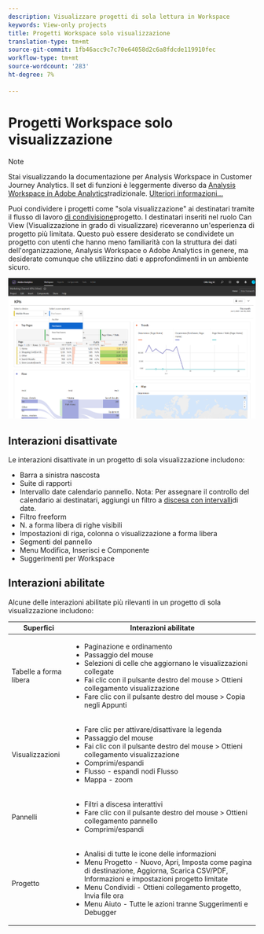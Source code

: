 ```yaml
---
description: Visualizzare progetti di sola lettura in Workspace
keywords: View-only projects
title: Progetti Workspace solo visualizzazione
translation-type: tm+mt
source-git-commit: 1fb46acc9c7c70e64058d2c6a8fdcde119910fec
workflow-type: tm+mt
source-wordcount: '283'
ht-degree: 7%

---
```



# Progetti Workspace solo visualizzazione

>[!NOTE]
>
>Stai visualizzando la documentazione per  Analysis Workspace in Customer Journey Analytics. Il set di funzioni è leggermente diverso da [Analysis Workspace in Adobe  Analytics](https://docs.adobe.com/content/help/it-IT/analytics/analyze/analysis-workspace/home.html)tradizionale. [Ulteriori informazioni...](/help/getting-started/cja-aa.md)

Puoi condividere i progetti come &quot;sola visualizzazione&quot; ai destinatari tramite il flusso di lavoro [di condivisione](/help/analysis-workspace/curate-share/share-projects.md)progetto. I destinatari inseriti nel ruolo Can View (Visualizzazione in grado di visualizzare) riceveranno un&#39;esperienza di progetto più limitata. Questo può essere desiderato se condividete un progetto con utenti che hanno meno familiarità con la struttura dei dati dell&#39;organizzazione,  Analysis Workspace o Adobe  Analytics in genere, ma desiderate comunque che utilizzino dati e approfondimenti in un ambiente sicuro.

![](assets/view-only-project.png)

## Interazioni disattivate

Le interazioni disattivate in un progetto di sola visualizzazione includono:

* Barra a sinistra nascosta
* Suite di rapporti
* Intervallo date calendario pannello. Nota: Per assegnare il controllo del calendario ai destinatari, aggiungi un filtro a [discesa con intervalli](https://docs.adobe.com/content/help/en/analytics-learn/tutorials/analysis-workspace/using-panels/using-drop-down-filters.html)di date.
* Filtro freeform
* N. a forma libera di righe visibili
* Impostazioni di riga, colonna o visualizzazione a forma libera
* Segmenti del pannello
* Menu Modifica, Inserisci e Componente
* Suggerimenti per Workspace

## Interazioni abilitate

Alcune delle interazioni abilitate più rilevanti in un progetto di sola visualizzazione includono:

| Superfici | Interazioni abilitate |
|---|---|
| Tabelle a forma libera | <ul><li>Paginazione e ordinamento</li><li>Passaggio del mouse</li><li>Selezioni di celle che aggiornano le visualizzazioni collegate</li><li>Fai clic con il pulsante destro del mouse > Ottieni collegamento visualizzazione</li><li>Fare clic con il pulsante destro del mouse > Copia negli Appunti</li></ul> |
| Visualizzazioni | <ul><li>Fare clic per attivare/disattivare la legenda</li><li>Passaggio del mouse</li><li>Fai clic con il pulsante destro del mouse > Ottieni collegamento visualizzazione</li><li>Comprimi/espandi</li><li>Flusso - espandi nodi Flusso</li><li>Mappa - zoom</li></ul> |
| Pannelli | <ul><li>Filtri a discesa interattivi</li><li>Fare clic con il pulsante destro del mouse > Ottieni collegamento pannello</li><li>Comprimi/espandi</li></ul> |
| Progetto | <ul><li>Analisi di tutte le icone delle informazioni</li><li>Menu Progetto - Nuovo, Apri, Imposta come pagina di destinazione, Aggiorna, Scarica CSV/PDF, Informazioni e impostazioni progetto limitate</li><li>Menu Condividi - Ottieni collegamento progetto, Invia file ora</li><li>Menu Aiuto - Tutte le azioni tranne Suggerimenti e Debugger</li></ul> |
